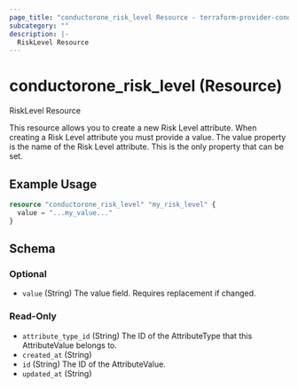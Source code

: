 ```yaml
---
page_title: "conductorone_risk_level Resource - terraform-provider-conductorone"
subcategory: ""
description: |-
  RiskLevel Resource
---
```


# conductorone_risk_level (Resource)

RiskLevel Resource

This resource allows you to create a new Risk Level attribute.
When creating a Risk Level attribute you must provide a value. The value property is the name of the Risk Level attribute. This is the only property that can be set.

## Example Usage

```terraform
resource "conductorone_risk_level" "my_risk_level" {
  value = "...my_value..."
}
```

<!-- schema generated by tfplugindocs -->
## Schema

### Optional

- `value` (String) The value field. Requires replacement if changed.

### Read-Only

- `attribute_type_id` (String) The ID of the AttributeType that this AttributeValue belongs to.
- `created_at` (String)
- `id` (String) The ID of the AttributeValue.
- `updated_at` (String)